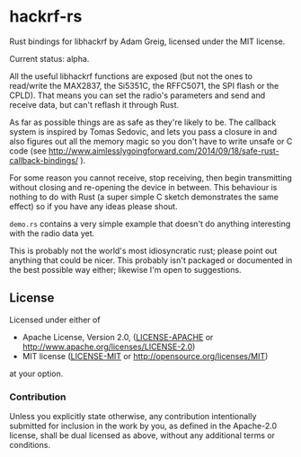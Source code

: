 # hackrf-rs
Rust bindings for libhackrf by Adam Greig, licensed under the MIT license.

Current status: alpha.

All the useful libhackrf functions are exposed (but not the ones to read/write
the MAX2837, the Si5351C, the RFFC5071, the SPI flash or the CPLD). That means
you can set the radio's parameters and send and receive data, but can't reflash
it through Rust.

As far as possible things are as safe as they're likely to be. The callback
system is inspired by Tomas Sedovic, and lets you pass a closure in and also
figures out all the memory magic so you don't have to write unsafe or C code
(see
http://www.aimlesslygoingforward.com/2014/09/18/safe-rust-callback-bindings/ ).

For some reason you cannot receive, stop receiving, then begin transmitting
without closing and re-opening the device in between. This behaviour is nothing
to do with Rust (a super simple C sketch demonstrates the same effect) so if
you have any ideas please shout.

`demo.rs` contains a very simple example that doesn't do anything interesting
with the radio data yet.

This is probably not the world's most idiosyncratic rust; please point out
anything that could be nicer. This probably isn't packaged or documented in the
best possible way either; likewise I'm open to suggestions.

## License

Licensed under either of

 * Apache License, Version 2.0, ([LICENSE-APACHE](LICENSE-APACHE) or http://www.apache.org/licenses/LICENSE-2.0)
 * MIT license ([LICENSE-MIT](LICENSE-MIT) or http://opensource.org/licenses/MIT)

at your option.

### Contribution

Unless you explicitly state otherwise, any contribution intentionally
submitted for inclusion in the work by you, as defined in the Apache-2.0
license, shall be dual licensed as above, without any additional terms or
conditions.
